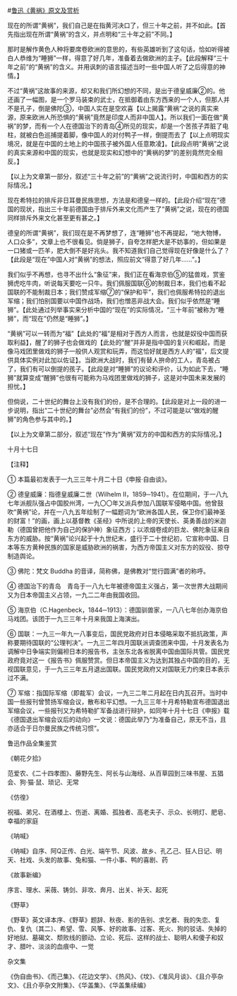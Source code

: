 #[鲁迅《黄祸》原文及赏析](https://www.vrrw.net/wx/8240.html)

现在的所谓“黄祸”，我们自己是在指黄河决口了，但三十年之前，并不如此。【首先指出现在所谓“黄祸”的含义，并点明和“三十年之前”不同。】

那时是解作黄色人种将要席卷欧洲的意思的，有些英雄听到了这句话，恰如听得被白人恭维为“睡狮”一样，得意了好几年，准备着去做欧洲的主子。【此段解释“三十年之前”的“黄祸”的含义。并用讽刺的语言描述当时一些中国人听了之后得意的神情。】



不过“黄祸”这故事的来源，却又和我们所幻想的不同，是出于德皇威廉②的。他还画了一幅图，是一个罗马装束的武士，在抵御着由东方西来的一个人，但那人并不是孔子，倒是佛陀③，中国人实在是空欢喜【以上揭露“黄祸”之说的真实来源，原来欧洲人所恐惧的“黄祸”竟然是印度人而非中国人】。所以我们一面在做“黄祸”的梦，而有一个人在德国治下的青岛④所见的现实，却是一个苦孩子弄脏了电柱，就被白色巡捕提着脚，像中国人的对付鸭子一样，倒提而去了【以上点明现实境况，就是在中国的土地上的中国孩子被外国人任意欺凌】。【此段点明“黄祸”之说的真实来源和中国的现实，也就是现实和幻想中的“黄祸的梦”的差别竟然完全相反。】

【以上为文章第一部分，叙述“三十年之前”的“黄祸”之说流行时，中国和西方的实际情况。】

现在希特拉的排斥非日耳曼民族思想，方法是和德皇一样的。【此段介绍“现在”德国的现状，指出三十年前德国由于排斥外来文化而产生了“黄祸”之说，现在的德国同样排斥外来文化甚至更有甚之。】

德皇的所谓“黄祸”，我们现在是不再梦想了，连“睡狮”也不再提起，“地大物博，人口众多”，文章上也不很看见。倘是狮子，自夸怎样肥大是不妨事的，但如果是一口猪或一匹羊，肥大倒不是好兆头。我不知道我们自己觉得现在好像是什么了？【此段是“现在”中国人对“黄祸”的想法，照应前文“得意了好几年……”。】

我们似乎不再想，也寻不出什么“象征”来，我们正在看海京伯⑤的猛兽戏，赏鉴狮虎吃牛肉，听说每天要吃一只牛。我们佩服国联⑥的制裁日本，我们也看不起国联的不能制裁日本；我们赞成军缩⑦的“保护和平”，我们也佩服希特拉的退出军缩；我们怕别国要以中国作战场，我们也憎恶非战大会。我们似乎依然是“睡狮”。【此处通过列举事实来分析中国的“现在”的实际情况，“三十年前”被称为“睡狮”，而“现在”仍然是“睡狮”。】

“黄祸”可以一转而为“福”【此处的“福”是相对于西方人而言，也就是奴役中国而获取利益】，醒了的狮子也会做戏的【此处的“醒”并非是指中国的复兴和崛起，而是像马戏团里做戏的狮子一般供人观赏和玩弄，而这恰好就是西方人的“福”，后文提供具体实例对此加以佐证】。当欧洲大战时，我们有替人拚命的工人，青岛被占了，我们有可以倒提的孩子。【此段是对“睡狮”的议论和评价，认为如此下去，“睡狮”就算变成“醒狮”也很有可能称为马戏团里做戏的狮子，这是对中国未来发展的担忧。】

但倘说，二十世纪的舞台上没有我们的份，是不合理的。【此段是对上一段的进一步说明，指出“二十世纪的舞台”必然会“有我们的份”，不过可能是以“做戏的醒狮”的角色参与其中的。】

【以上为文章第二部分，叙述“现在”作为“黄祸”双方的中国和西方的实际情况。】

十月十七日





【注释】

① 本篇最初发表于一九三三年十月二十日《申报·自由谈》。

② 德皇威廉：指德皇威廉二世（Wilhelm Ⅱ，1859─1941）。在位期间，于一八九七年派舰队强占中国胶州湾，一九〇〇年又派兵参加八国联军侵略中国。他曾鼓吹“黄祸”论，并在一八九五年绘制了一幅题词为“欧洲各国人民，保卫你们最神圣的财富！”的画，画上以基督教《圣经》中所说的上帝的天使长、英勇善战的米迦勒（德国曾把他作为自己的保护神）象征西方；以浓烟卷成的巨龙、佛陀象征来自东方的威胁。按“黄祸”论兴起于十九世纪末，盛行于二十世纪初，它宣称中国、日本等东方黄种民族的国家是威胁欧洲的祸害，为西方帝国主义对东方的奴役、掠夺制造舆论。

③ 佛陀：梵文 Buddha 的音译，简称佛，是佛教对“觉行圆满”者的称呼。

④ 德国治下的青岛　青岛于一八九七年被德帝国主义强占，第一次世界大战期间又为日本帝国主义占领，一九二二年由我国收回。

⑤ 海京伯（C.Hagenbeck，1844─1913）：德国驯兽家，一八八七年创办海京伯马戏团。该团于一九三三年十月来我国上海演出。

⑥ 国联：一九三一年九一八事变后，国民党政府对日本侵略采取不抵抗政策，声称要期待国联的“公理判决”。一九三二年四月国联派调查团来中国，十月发表名为调解中日争端实则偏袒日本的报告书，主张东北各省脱离中国由国际共管。国民党政府竟对这一《报告书》佩服赞赏。但日本帝国主义为达到其独占中国的目的，无视国联意见，于一九三三年五月退出国联。国民党政府又对国联无力约束日本表示过不满。

⑦ 军缩：指国际军缩（即裁军）会议，一九三二年二月起在日内瓦召开。当时中国一些报刊曾赞扬军缩会议，散布和平幻想。一九三三年十月希特勒宣布德国退出军缩会议，一些报刊又为希特勒扩军备战进行辩护，如同年十月十七日《申报》载《德国退出军缩会议后的动向》一文说：德国此举乃“为准备自己，原无不当，且亦适合于日尔曼民族之传统习惯”。

鲁迅作品全集鉴赏

《朝花夕拾》

范爱农、《二十四孝图》、藤野先生、阿长与山海经、从百草园到三味书屋、五猖会、狗·猫·鼠、琐记、无常

《仿徨》

祝福、弟兄、在酒楼上、伤逝、离婚、孤独者、高老夫子、示众、长明灯、肥皂、幸福的家庭

《呐喊》

《呐喊》自序、阿Q正传、白光、端午节、风波、故乡、孔乙己、狂人日记、明天、社戏、头发的故事、兔和猫、一件小事、鸭的喜剧、药

《故事新编》

序言、理水、采薇、铸剑、非攻、奔月、出关、补天、起死

《野草》

《野草》英文译本序、《野草》题辞、秋夜、影的告别、求乞者、我的失恋、复仇、复仇〔其二〕、希望、雪、风筝、好的故事、过客、死火、狗的驳诘、失掉的好地狱、墓碣文、颓败线的颤动、立论、死后、这样的战士、聪明人和傻子和奴才、腊叶、淡淡的血痕中、一觉

杂文集

《伪自由书》、《而己集》、《花边文学》、《热风》、《坟》、《准风月谈》、《且介亭杂文》、《且介亭杂文附集》、《华盖集》、《华盖集续编》

